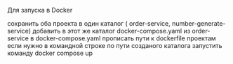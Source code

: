 Для запуска в Docker

сохранить оба проекта в один каталог ( order-service, number-generate-service)
добавить в этот же каталог docker-compose.yaml из order-service
в docker-compose.yaml прописать пути к dockerfile проектам если нужно
в командной строке по пути созданого каталога запустить команду docker compose up
